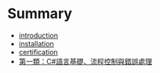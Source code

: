 # Summary

* [introduction](introduction.md)
* [installation](installation.md)
* [certification](certification.md)
* [第一類：C#語言基礎、流程控制與錯誤處理](4-2-1.md)

